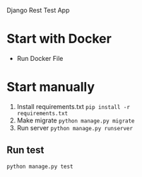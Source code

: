 
Django Rest Test App

# Start with Docker
 - Run Docker File

# Start manually
1. Install requirements.txt <code>pip install -r requirements.txt</code>
2. Make migrate <code>python manage.py migrate</code>
3. Run server <code>python manage.py runserver</code>

## Run test 
<code>python manage.py test</code>